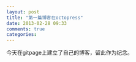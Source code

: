 ```yaml
---
layout: post
title: "第一篇博客在octopress"
date: 2013-02-28 09:33
comments: true
categories: 
---
```

今天在gitpage上建立了自己的博客，留此作为纪念。